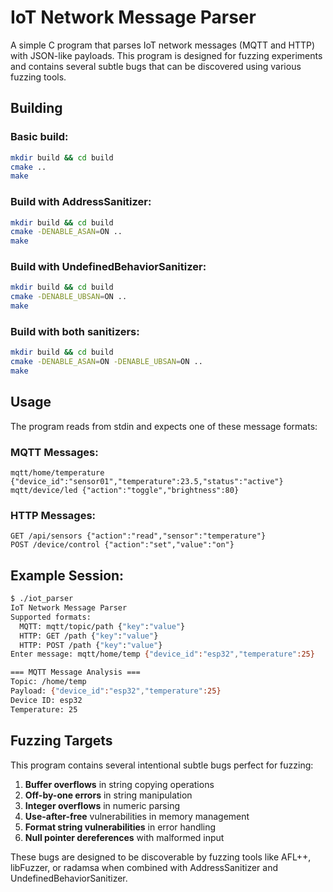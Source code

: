# IoT Network Message Parser

A simple C program that parses IoT network messages (MQTT and HTTP) with JSON-like payloads. This program is designed for fuzzing experiments and contains several subtle bugs that can be discovered using various fuzzing tools.

## Building

### Basic build:
```bash
mkdir build && cd build
cmake ..
make
```

### Build with AddressSanitizer:
```bash
mkdir build && cd build
cmake -DENABLE_ASAN=ON ..
make
```

### Build with UndefinedBehaviorSanitizer:
```bash
mkdir build && cd build
cmake -DENABLE_UBSAN=ON ..
make
```

### Build with both sanitizers:
```bash
mkdir build && cd build
cmake -DENABLE_ASAN=ON -DENABLE_UBSAN=ON ..
make
```

## Usage

The program reads from stdin and expects one of these message formats:

### MQTT Messages:
```
mqtt/home/temperature {"device_id":"sensor01","temperature":23.5,"status":"active"}
mqtt/device/led {"action":"toggle","brightness":80}
```

### HTTP Messages:
```
GET /api/sensors {"action":"read","sensor":"temperature"}
POST /device/control {"action":"set","value":"on"}
```

## Example Session:
```bash
$ ./iot_parser
IoT Network Message Parser
Supported formats:
  MQTT: mqtt/topic/path {"key":"value"}
  HTTP: GET /path {"key":"value"}
  HTTP: POST /path {"key":"value"}
Enter message: mqtt/home/temp {"device_id":"esp32","temperature":25}

=== MQTT Message Analysis ===
Topic: /home/temp
Payload: {"device_id":"esp32","temperature":25}
Device ID: esp32
Temperature: 25
```

## Fuzzing Targets

This program contains several intentional subtle bugs perfect for fuzzing:

1. **Buffer overflows** in string copying operations
2. **Off-by-one errors** in string manipulation
3. **Integer overflows** in numeric parsing
4. **Use-after-free** vulnerabilities in memory management
5. **Format string vulnerabilities** in error handling
6. **Null pointer dereferences** with malformed input

These bugs are designed to be discoverable by fuzzing tools like AFL++, libFuzzer, or radamsa when combined with AddressSanitizer and UndefinedBehaviorSanitizer.
